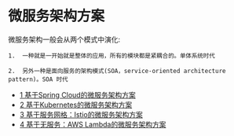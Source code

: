 
# 微服务架构方案

   微服务架构一般会从两个模式中演化:
    
    1.  一种就是一开始就是整体的应用，所有的模块都是紧耦合的。单体系统时代
    
    2.  另外一种是面向服务的架构模式(SOA，service-oriented architecture pattern)。SOA 时代

  * [1 基于Spring Cloud的微服务架构方案    ](https://icyfenix.cn/exploration/projects/microservice_arch_springcloud.html)
  * [2 基于Kubernetes的微服务架构方案 ](https://icyfenix.cn/exploration/projects/microservice_arch_kubernetes.html)
  * [3 基于服务网格：Istio的微服务架构方案 ](https://icyfenix.cn/exploration/projects/servicemesh_arch_istio.html)
  * [4 基于无服务：AWS Lambda的微服务架构方案 ](https://icyfenix.cn/exploration/projects/serverless_arch.html)
